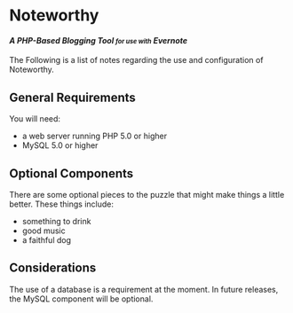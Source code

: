 <h1>Noteworthy</h1>
<h4><i>A PHP-Based Blogging Tool <span style="font-size:80%">for use with</span> Evernote</i></h4>

The Following is a list of notes regarding the use and configuration of Noteworthy.

<h2>General Requirements</h2>
You will need:
<ul>
	<li>a web server running PHP 5.0 or higher</li>
	<li>MySQL 5.0 or higher</li>
</ul>

<h2>Optional Components</h2>
There are some optional pieces to the puzzle that might make things a little better. These things include:
<ul>
	<li>something to drink</li>
	<li>good music</li>
	<li>a faithful dog</li>
</ul>

<h2>Considerations</h2>
The use of a database is a requirement at the moment. In future releases, the MySQL component will be optional.